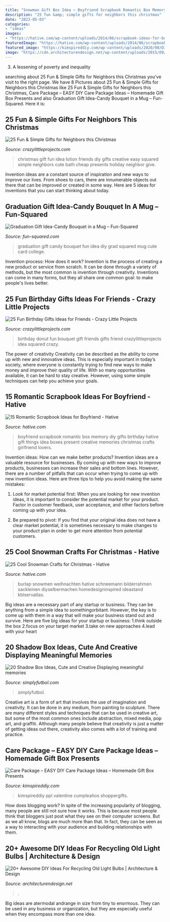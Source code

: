 ```yaml
---
title: "Snowman Gift Box Idea ~ Boyfriend Scrapbook Romantic Box Memory Diy Gifts Birthday Hative Gift Things Idea Boxes Present Creative Memories Christmas Crafts Girlfriend Lovers"
description: "25 fun &amp; simple gifts for neighbors this christmas"
date: "2023-05-03"
categories:
- "ideas"
images:
- "https://hative.com/wp-content/uploads/2014/06/scrapbook-ideas-for-boyfriend/14-scrapbook-ideas-for-lovers.jpg"
featuredImage: "https://hative.com/wp-content/uploads/2014/06/scrapbook-ideas-for-boyfriend/14-scrapbook-ideas-for-lovers.jpg"
featured_image: "https://kimspireddiy.com/wp-content/uploads/2020/08/DIY-Care-Package_DIY-Gift-Box-2.jpg"
image: "https://cdn.architecturendesign.net/wp-content/uploads/2015/09/AD-Ideas-For-Recycling-Light-Bulbs-04.jpg"
---
```



3. A lessening of poverty and inequality 

	

		
searching about 25 Fun &amp; Simple Gifts for Neighbors this Christmas you've visit to the right page. We have 8 Pictures about 25 Fun &amp; Simple Gifts for Neighbors this Christmas like 25 Fun &amp; Simple Gifts for Neighbors this Christmas, Care Package – EASY DIY Care Package Ideas – Homemade Gift Box Presents and also Graduation Gift Idea-Candy Bouquet in a Mug – Fun-Squared. Here it is:
		
    
## 25 Fun &amp; Simple Gifts For Neighbors This Christmas

<img loading=lazy src="https://crazylittleprojects.com/wp-content/uploads/2017/11/Christmas-Gift-Idea.jpg" onerror="this.onerror=null;this.src='https://tse3.mm.bing.net/th?id=OIP.OSB8LjMdcs9X7d12Sv0dAAHaMK&amp;pid=15.1';" alt="25 Fun &amp; Simple Gifts for Neighbors this Christmas">

_Source: crazylittleprojects.com_

>christmas gift fun idea lotion friends diy gifts creative easy squared simple neighbors cute bath cheap presents holiday neighbor give. 

	

Invention ideas are a constant source of inspiration and new ways to improve our lives. From shoes to cars, there are innumerable objects out there that can be improved or created in some way. Here are 5 ideas for inventions that you can start thinking about today.

    
## Graduation Gift Idea-Candy Bouquet In A Mug – Fun-Squared

<img loading=lazy src="http://fun-squared.com/wp-content/uploads/2017/04/GraduationCandyBouquetDIY.jpg" onerror="this.onerror=null;this.src='https://tse3.mm.bing.net/th?id=OIP.yVwXER9ArLa4wizDqgZI9QHaLG&amp;pid=15.1';" alt="Graduation Gift Idea-Candy Bouquet in a Mug – Fun-Squared">

_Source: fun-squared.com_

>graduation gift candy bouquet fun idea diy grad squared mug cute card college. 

	

Invention process: How does it work?
Invention is the process of creating a new product or service from scratch. It can be done through a variety of methods, but the most common is invention through creativity. Inventions can come in many forms, but they all share one common goal: to make people's lives better.

    
## 25 Fun Birthday Gifts Ideas For Friends - Crazy Little Projects

<img loading=lazy src="https://crazylittleprojects.com/wp-content/uploads/2016/03/Donut-Birthday-Bouquet.jpg" onerror="this.onerror=null;this.src='https://tse3.mm.bing.net/th?id=OIP.Uf9i31DO65ZVNj-fIAwUEAHaLG&amp;pid=15.1';" alt="25 Fun Birthday Gifts Ideas for Friends - Crazy Little Projects">

_Source: crazylittleprojects.com_

>birthday donut fun bouquet gift friends gifts friend crazylittleprojects idea squared crazy. 

	

The power of creativity
Creativity can be described as the ability to come up with new and innovative ideas. This is especially important in today’s society, where everyone is constantly trying to find new ways to make money and improve their quality of life. With so many opportunities available, it can be hard to stay creative. However, using some simple techniques can help you achieve your goals.

    
## 15 Romantic Scrapbook Ideas For Boyfriend - Hative

<img loading=lazy src="https://hative.com/wp-content/uploads/2014/06/scrapbook-ideas-for-boyfriend/14-scrapbook-ideas-for-lovers.jpg" onerror="this.onerror=null;this.src='https://tse4.mm.bing.net/th?id=OIP.7yqCcXCTzDaVwZay9thIkAHaJ4&amp;pid=15.1';" alt="15 Romantic Scrapbook Ideas for Boyfriend - Hative">

_Source: hative.com_

>boyfriend scrapbook romantic box memory diy gifts birthday hative gift things idea boxes present creative memories christmas crafts girlfriend lovers. 

	

Invention ideas: How can we make better products?
Invention ideas are a valuable resource for businesses. By coming up with new ways to improve products, businesses can increase their sales and bottom lines. However, there are a number of pitfalls that can occur when trying to come up with new invention ideas. Here are three tips to help you avoid making the same mistakes:
1. Look for market potential first: When you are looking for new invention ideas, it is important to consider the potential market for your product. Factor in customer feedback, user acceptance, and other factors before coming up with your idea.

2. Be prepared to pivot: If you find that your original idea does not have a clear market potential, it is sometimes necessary to make changes to your product plan in order to get more attention from potential customers.

    
## 25 Cool Snowman Crafts For Christmas - Hative

<img loading=lazy src="http://hative.com/wp-content/uploads/2014/11/snowman-crafts/20-snowman-wreath-picture-frames-burlap-backing.jpg" onerror="this.onerror=null;this.src='https://tse3.mm.bing.net/th?id=OIP.FoD9pQYlSDHP81LUVj1pgQHaLH&amp;pid=15.1';" alt="25 Cool Snowman Crafts for Christmas - Hative">

_Source: hative.com_

>burlap snowmen weihnachten hative schneemann bilderrahmen sackleinen diyselbermachen homedesigninspired ideastand kblservatlas. 

	

Big ideas are a necessary part of any startup or business. They can be anything from a simple idea to somethingorbitant. However, the key is to come up with them in a way that will make your business stand out and survive. Here are five big ideas for your startup or business: 1.think outside the box 2.focus on your target market 3.take on new approaches 4.lead with your heart 
    
## 20 Shadow Box Ideas, Cute And Creative Displaying Meaningful Memories

<img loading=lazy src="http://simplyfutbol.com/wp-content/uploads/2017/11/Football-shadow-box-ideas.jpg" onerror="this.onerror=null;this.src='https://tse2.mm.bing.net/th?id=OIP.ilHqeYDgJVZx_dUkIxI-owHaJ4&amp;pid=15.1';" alt="20 Shadow Box Ideas, Cute and Creative Displaying meaningful memories">

_Source: simplyfutbol.com_

>simplyfutbol. 

	

Creative art is a form of art that involves the use of imagination and creativity. It can be done in any medium, from painting to sculpture. There are many different styles and techniques that can be used in creative art, but some of the most common ones include abstraction, mixed media, pop art, and graffiti. Although many people believe that creativity is just a matter of getting ideas out there, creativity also comes with a lot of training and practice.

    
## Care Package – EASY DIY Care Package Ideas – Homemade Gift Box Presents

<img loading=lazy src="https://kimspireddiy.com/wp-content/uploads/2020/08/DIY-Care-Package_DIY-Gift-Box-2.jpg" onerror="this.onerror=null;this.src='https://tse2.mm.bing.net/th?id=OIP.TG2HS52DUg4R-soocEHcOwHaLH&amp;pid=15.1';" alt="Care Package – EASY DIY Care Package Ideas – Homemade Gift Box Presents">

_Source: kimspireddiy.com_

>kimspireddiy ppl valentine cumpleaños shoppergifts. 

	

How does blogging work?
In spite of the increasing popularity of blogging, many people are still not sure how it works. This is because most people think that bloggers just post what they see on their computer screens. But as we all know, blogs are much more than that. In fact, they can be seen as a way to interacting with your audience and building relationships with them.

    
## 20+ Awesome DIY Ideas For Recycling Old Light Bulbs | Architecture &amp; Design

<img loading=lazy src="https://cdn.architecturendesign.net/wp-content/uploads/2015/09/AD-Ideas-For-Recycling-Light-Bulbs-04.jpg" onerror="this.onerror=null;this.src='https://tse1.mm.bing.net/th?id=OIP.M9pPYMwv8ws7NZ0qUJaheQHaD0&amp;pid=15.1';" alt="20+ Awesome DIY Ideas For Recycling Old Light Bulbs | Architecture &amp; Design">

_Source: architecturendesign.net_

>. 

	

Big ideas are atermodal andrange in size from tiny to enormous. They can be used in any business or organization, but they are especially useful when they encompass more than one idea. 

